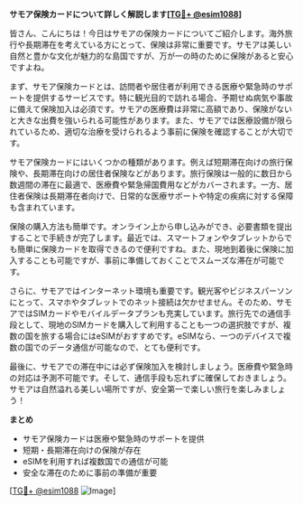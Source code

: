 **サモア保険カードについて詳しく解説します[[TG💪+ @esim1088](https://t.me/s/esim1088)]**

皆さん、こんにちは！今日はサモアの保険カードについてご紹介します。海外旅行や長期滞在を考えている方にとって、保険は非常に重要です。サモアは美しい自然と豊かな文化が魅力的な島国ですが、万が一の時のために保険があると安心ですよね。

まず、サモア保険カードとは、訪問者や居住者が利用できる医療や緊急時のサポートを提供するサービスです。特に観光目的で訪れる場合、予期せぬ病気や事故に備えて保険加入は必須です。サモアの医療費は非常に高額であり、保険がないと大きな出費を強いられる可能性があります。また、サモアでは医療設備が限られているため、適切な治療を受けられるよう事前に保険を確認することが大切です。

サモア保険カードにはいくつかの種類があります。例えば短期滞在向けの旅行保険や、長期滞在向けの居住者保険などがあります。旅行保険は一般的に数日から数週間の滞在に最適で、医療費や緊急帰国費用などがカバーされます。一方、居住者保険は長期滞在者向けで、日常的な医療サポートや特定の疾病に対する保障も含まれています。

保険の購入方法も簡単です。オンライン上から申し込みができ、必要書類を提出することで手続きが完了します。最近では、スマートフォンやタブレットからでも簡単に保険カードを取得できるので便利ですね。また、現地到着後に保険に加入することも可能ですが、事前に準備しておくことでスムーズな滞在が可能です。

さらに、サモアではインターネット環境も重要です。観光客やビジネスパーソンにとって、スマホやタブレットでのネット接続は欠かせません。そのため、サモアではSIMカードやモバイルデータプランも充実しています。旅行先での通信手段として、現地のSIMカードを購入して利用することも一つの選択肢ですが、複数の国を旅する場合にはeSIMがおすすめです。eSIMなら、一つのデバイスで複数の国でのデータ通信が可能なので、とても便利です。

最後に、サモアでの滞在中には必ず保険加入を検討しましょう。医療費や緊急時の対応は予測不可能です。そして、通信手段も忘れずに確保しておきましょう。サモアは自然溢れる美しい場所ですが、安全第一で楽しい旅行を楽しみましょう！

**まとめ**
- サモア保険カードは医療や緊急時のサポートを提供
- 短期・長期滞在向けの保険が存在
- eSIMを利用すれば複数国での通信が可能
- 安全な滞在のために事前の準備が重要

[[TG💪+ @esim1088](https://t.me/s/esim1088) ![Image](https://i.postimg.cc/Y0z9fWf4/image.png)]